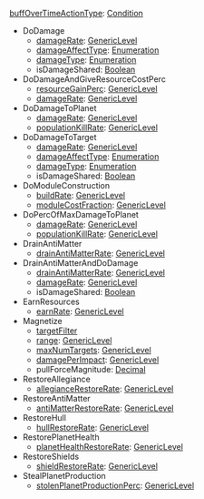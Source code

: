 
[buffOverTimeActionType](EntrenchmentbuffOverTimeActionType.md): [Condition](Condition.md)
  * DoDamage
    * [damageRate](EntrenchmentGenericLevel.md): [GenericLevel](GenericLevel.md)
    * [damageAffectType](EntrenchmentdamageAffectType.md): [Enumeration](Enumeration.md)
    * [damageType](EntrenchmentdamageType.md): [Enumeration](Enumeration.md)
    * isDamageShared: [Boolean](Boolean.md)
  * DoDamageAndGiveResourceCostPerc
    * [resourceGainPerc](EntrenchmentGenericLevel.md): [GenericLevel](GenericLevel.md)
    * [damageRate](EntrenchmentGenericLevel.md): [GenericLevel](GenericLevel.md)
  * DoDamageToPlanet
    * [damageRate](EntrenchmentGenericLevel.md): [GenericLevel](GenericLevel.md)
    * [populationKillRate](EntrenchmentGenericLevel.md): [GenericLevel](GenericLevel.md)
  * DoDamageToTarget
    * [damageRate](EntrenchmentGenericLevel.md): [GenericLevel](GenericLevel.md)
    * [damageAffectType](EntrenchmentdamageAffectType.md): [Enumeration](Enumeration.md)
    * [damageType](EntrenchmentdamageType.md): [Enumeration](Enumeration.md)
    * isDamageShared: [Boolean](Boolean.md)
  * DoModuleConstruction
    * [buildRate](EntrenchmentGenericLevel.md): [GenericLevel](GenericLevel.md)
    * [moduleCostFraction](EntrenchmentGenericLevel.md): [GenericLevel](GenericLevel.md)
  * DoPercOfMaxDamageToPlanet
    * [damageRate](EntrenchmentGenericLevel.md): [GenericLevel](GenericLevel.md)
    * [populationKillRate](EntrenchmentGenericLevel.md): [GenericLevel](GenericLevel.md)
  * DrainAntiMatter
    * [drainAntiMatterRate](EntrenchmentGenericLevel.md): [GenericLevel](GenericLevel.md)
  * DrainAntiMatterAndDoDamage
    * [drainAntiMatterRate](EntrenchmentGenericLevel.md): [GenericLevel](GenericLevel.md)
    * [damageRate](EntrenchmentGenericLevel.md): [GenericLevel](GenericLevel.md)
    * isDamageShared: [Boolean](Boolean.md)
  * EarnResources
    * [earnRate](EntrenchmentGenericLevel.md): [GenericLevel](GenericLevel.md)
  * Magnetize
    * [targetFilter](EntrenchmenttargetFilter.md)
    * [range](EntrenchmentGenericLevel.md): [GenericLevel](GenericLevel.md)
    * [maxNumTargets](EntrenchmentGenericLevel.md): [GenericLevel](GenericLevel.md)
    * [damagePerImpact](EntrenchmentGenericLevel.md): [GenericLevel](GenericLevel.md)
    * pullForceMagnitude: [Decimal](Decimal.md)
  * RestoreAllegiance
    * [allegianceRestoreRate](EntrenchmentGenericLevel.md): [GenericLevel](GenericLevel.md)
  * RestoreAntiMatter
    * [antiMatterRestoreRate](EntrenchmentGenericLevel.md): [GenericLevel](GenericLevel.md)
  * RestoreHull
    * [hullRestoreRate](EntrenchmentGenericLevel.md): [GenericLevel](GenericLevel.md)
  * RestorePlanetHealth
    * [planetHealthRestoreRate](EntrenchmentGenericLevel.md): [GenericLevel](GenericLevel.md)
  * RestoreShields
    * [shieldRestoreRate](EntrenchmentGenericLevel.md): [GenericLevel](GenericLevel.md)
  * StealPlanetProduction
    * [stolenPlanetProductionPerc](EntrenchmentGenericLevel.md): [GenericLevel](GenericLevel.md)